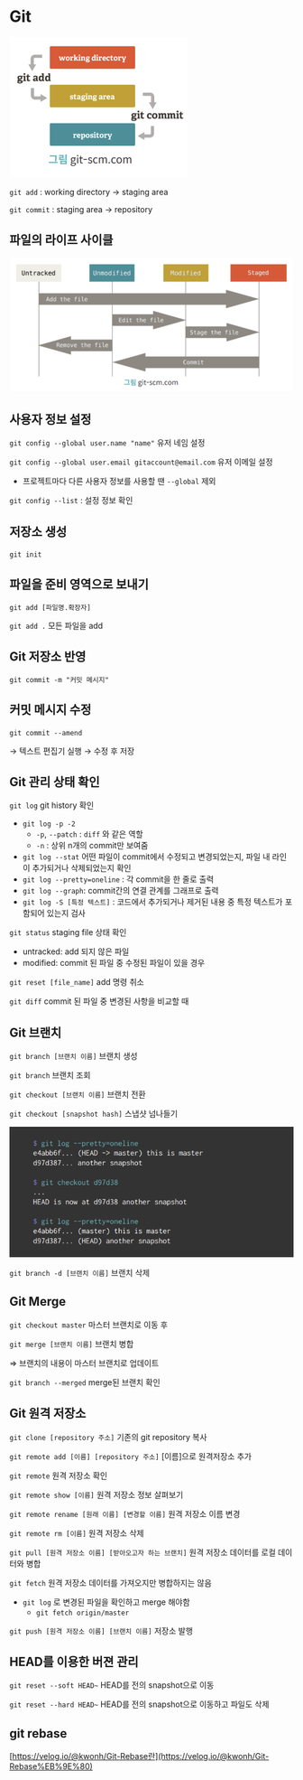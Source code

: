 # Git

![Untitled](./images/1.png)

`git add` : working directory → staging area

`git commit` : staging area → repository

## 파일의 라이프 사이클

![Untitled](./images/2.png)

## 사용자 정보 설정

`git config --global user.name "name"` 유저 네임 설정

`git config --global user.email gitaccount@email.com` 유저 이메일 설정

- 프로젝트마다 다른 사용자 정보를 사용할 땐 `--global` 제외

`git config --list` : 설정 정보 확인

## 저장소 생성

`git init`

## 파일을 준비 영역으로 보내기

`git add [파일명.확장자]`

`git add .` 모든 파일을 add

## Git 저장소 반영

`git commit -m "커밋 메시지"`

## 커밋 메시지 수정

`git commit --amend`

→ 텍스트 편집기 실행 → 수정 후 저장

## Git 관리 상태 확인

`git log` git history 확인

- `git log -p -2`
  - `-p`, `--patch` : `diff` 와 같은 역할
  - `-n` : 상위 n개의 commit만 보여줌
- `git log --stat` 어떤 파일이 commit에서 수정되고 변경되었는지, 파일 내 라인이 추가되거나 삭제되었는지 확인
- `git log --pretty=oneline` : 각 commit을 한 줄로 출력
- `git log --graph`: commit간의 연결 관계를 그래프로 출력
- `git log -S [특정 텍스트]` : 코드에서 추가되거나 제거된 내용 중 특정 텍스트가 포함되어 있는지 검사

`git status` staging file 상태 확인

- untracked: add 되지 않은 파일
- modified: commit 된 파일 중 수정된 파일이 있을 경우

`git reset [file_name]` add 명령 취소

`git diff` commit 된 파일 중 변경된 사항을 비교할 때

## Git 브랜치

`git branch [브랜치 이름]` 브랜치 생성

`git branch` 브랜치 조회

`git checkout [브랜치 이름]` 브랜치 전환

`git checkout [snapshot hash]` 스냅샷 넘나들기

![Untitled](./images/3.png)

`git branch -d [브랜치 이름]` 브랜치 삭제

## Git Merge

`git checkout master` 마스터 브랜치로 이동 후

`git merge [브랜치 이름]` 브랜치 병합

⇒ 브랜치의 내용이 마스터 브랜치로 업데이트

`git branch --merged` merge된 브랜치 확인

## Git 원격 저장소

`git clone [repository 주소]` 기존의 git repository 복사

`git remote add [이름] [repository 주소]` [이름]으로 원격저장소 추가

`git remote` 원격 저장소 확인

`git remote show [이름]` 원격 저장소 정보 살펴보기

`git remote rename [원래 이름] [변경할 이름]` 원격 저장소 이름 변경

`git remote rm [이름]` 원격 저장소 삭제

`git pull [원격 저장소 이름] [받아오고자 하는 브랜치]` 원격 저장소 데이터를 로컬 데이터와 병합

`git fetch` 원격 저장소 데이터를 가져오지만 병합하지는 않음

- `git log` 로 변경된 파일을 확인하고 merge 해야함
  - `git fetch origin/master`

`git push [원격 저장소 이름] [브랜치 이름]` 저장소 발행

## HEAD를 이용한 버젼 관리

`git reset --soft HEAD~` HEAD를 전의 snapshot으로 이동

`git reset --hard HEAD~` HEAD를 전의 snapshot으로 이동하고 파일도 삭제

## git rebase

[https://velog.io/@kwonh/Git-Rebase란](https://velog.io/@kwonh/Git-Rebase%EB%9E%80)
